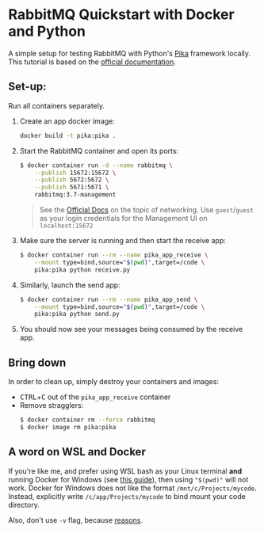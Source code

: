 # RabbitMQ Quickstart with Docker and Python

A simple setup for testing RabbitMQ with Python's [Pika](https://github.com/pika/pika) framework locally. This tutorial is based on the [official documentation](https://www.rabbitmq.com/tutorials/tutorial-one-python.html).

## Set-up:

Run all containers separately.

1. Create an app docker image:
    ```bash
    docker build -t pika:pika .
    ```
2. Start the RabbitMQ container and open its ports:
    ```bash
    $ docker container run -d --name rabbitmq \
        --publish 15672:15672 \
        --publish 5672:5672 \
        --publish 5671:5671 \
        rabbitmq:3.7-management
    ```
    > See the [Official Docs](https://www.rabbitmq.com/networking.html) on the topic of networking.
    Use `guest`/`guest` as your login credentials for the Management UI on `localhost:15672`
3. Make sure the server is running and then start the receive app:
    ```bash
    $ docker container run --rm --name pika_app_receive \
        --mount type=bind,source="$(pwd)",target=/code \
        pika:pika python receive.py
    ```
4. Similarly, launch the send app:
    ```bash
    $ docker container run --rm --name pika_app_send \
        --mount type=bind,source="$(pwd)",target=/code \
        pika:pika python send.py
    ```
5. You should now see your messages being consumed by the receive app.

## Bring down

In order to clean up, simply destroy your containers and images:

* <kbd>CTRL</kbd>+<kbd>C</kbd> out of the `pika_app_receive` container
* Remove stragglers:
    ```bash
    $ docker container rm --force rabbitmq
    $ docker image rm pika:pika
    ```

## A word on WSL and Docker

If you're like me, and prefer using WSL bash as your Linux terminal **and** running Docker for Windows (see [this guide](https://nickjanetakis.com/blog/setting-up-docker-for-windows-and-wsl-to-work-flawlessly)), then using `"$(pwd)"` will not work. Docker for Windows does not like the format `/mnt/c/Projects/mycode`. <br>
Instead, explicitly write `/c/app/Projects/mycode` to bind mount your code directory.

Also, don't use `-v` flag, because [reasons](https://github.com/docker/docker.github.io/issues/4709#issuecomment-333442982).